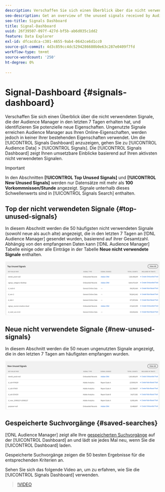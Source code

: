 ```yaml
---
description: Verschaffen Sie sich einen Überblick über die nicht verwendeten Signale, die der Audience Manager in den letzten 7 Tagen erhalten hat, und identifizieren Sie potenzielle neue Eigenschaften. Ungenutzte Signale erreichen Audience Manager aus Ihren Online-Eigenschaften, werden jedoch in keiner Ihrer bestehenden Eigenschaften verwendet. Um das Signale-Dashboard anzuzeigen, gehen Sie zu Zielgruppendaten > Signale. Das Signal-Dashboard zeigt Ihnen umsetzbare Einblicke basierend auf Ihren aktivsten nicht verwendeten Signalen.
seo-description: Get an overview of the unused signals received by Audience Manager in the past 7 days and identify potential new traits. Unused signals reach Audience Manager from your online properties, but are not used in any of your existing traits. To view the Signals Dashboard, go to Audience Data > Signals. The Signals Dashboard shows you actionable insights based on your most active unused signals.
seo-title: Signals Dashboard
title: Signal-Dashboard
uuid: 26f39507-097f-427d-bf5b-ab6d035c1dd2
feature: Data Explorer
exl-id: dfcacdca-c301-4655-9ab4-0642ce6d1cc0
source-git-commit: 4d3c859cc4dc5294286680b0e63c287e0409f7fd
workflow-type: tm+mt
source-wordcount: '250'
ht-degree: 0%

---
```


# Signal-Dashboard {#signals-dashboard}

Verschaffen Sie sich einen Überblick über die nicht verwendeten Signale, die der Audience Manager in den letzten 7 Tagen erhalten hat, und identifizieren Sie potenzielle neue Eigenschaften. Ungenutzte Signale erreichen Audience Manager aus Ihren Online-Eigenschaften, werden jedoch in keiner Ihrer bestehenden Eigenschaften verwendet. Um die [!UICONTROL Signals Dashboard] anzuzeigen, gehen Sie zu [!UICONTROL Audience Data] > [!UICONTROL Signals]. Die [!UICONTROL Signals Dashboard] zeigt Ihnen umsetzbare Einblicke basierend auf Ihren aktivsten nicht verwendeten Signalen.

>[!IMPORTANT]
>
>In den Abschnitten **[!UICONTROL Top Unused Signals]** und **[!UICONTROL New Unused Signals]** werden nur Datensätze mit mehr als **100 Vorkommnissen/Stunde** angezeigt. Signale unterhalb dieses Schwellenwerts sind in [!UICONTROL Signals Search] enthalten.

## Top der nicht verwendeten Signale {#top-unused-signals}

In diesem Abschnitt werden die 50 häufigsten nicht verwendeten Signale (sowohl neue als auch alte) angezeigt, die in den letzten 7 Tagen an [!DNL Audience Manager] gesendet wurden, basierend auf ihrer Gesamtzahl. Abhängig von den empfangenen Daten kann [!DNL Audience Manager] Tabelle einige oder alle Einträge in der Tabelle **Neue nicht verwendete Signale** enthalten.

![](assets/signals-top-unused.png)

## Neue nicht verwendete Signale {#new-unused-signals}

In diesem Abschnitt werden die 50 neuen ungenutzten Signale angezeigt, die in den letzten 7 Tagen am häufigsten empfangen wurden.

![](assets/signals-new-unused.png)

## Gespeicherte Suchvorgänge {#saved-searches}

[!DNL Audience Manager] zeigt alle Ihre [gespeicherten Suchvorgänge](../../features/data-explorer/data-explorer-signals-search/data-explorer-save-search.md) auf der [!UICONTROL Dashboard] an und lädt sie jedes Mal neu, wenn Sie die [!UICONTROL Dashboard] laden.

Gespeicherte Suchvorgänge zeigen die 50 besten Ergebnisse für die entsprechenden Kriterien an.

Sehen Sie sich das folgende Video an, um zu erfahren, wie Sie die [!UICONTROL Signals Dashboard] verwenden.
>[!VIDEO](https://video.tv.adobe.com/v/327522?captions=ger)

